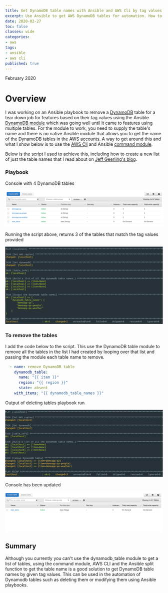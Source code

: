 ```yaml
---
title: Get DynamoDB table names with Ansible and AWS Cli by tag values
excerpt: Use Ansible to get AWS DynamoDB tables for automation. How to get the tables by specifying certain tag values.
date: 2020-02-27
toc: false
classes: wide
categories:
- aws
tags:
- ansible
- aws cli
published: true
---
```

February 2020

# Overview

I was working on an Ansible playbook to remove a [DynamoDB] table for a tear down job for features based on their tag values using the Ansible [DynamoDB module] which was going well until it came to features using multiple tables. For the module to work, you need to supply the table's name and there is no native Ansible module that allows you to get the name of the DynamoDB tables in the AWS accounts. A way to get around this and what I show below is to use the [AWS Cli] and Ansible [command module].

Below is the script I used to achieve this, including how to create a new list of just the table names that I read about on [Jeff Geerling's blog].

### Playbook

Console with 4 DynamoDB tables

![Console showing tables](/images/get-dynamodb-ansible/dynamodb-console.png)

<script src="https://gist.github.com/MatthewJDavis/c839c9619a0245f602b39ab7619ced2b.js"></script>

Running the script above, returns 3 of the tables that match the tag values provided

![Output of playbook to get table names](/images/get-dynamodb-ansible/output-playbook.png)

### To remove the tables

I add the code below to the script. This use the DynamoDB table module to remove all the tables in the list I had created by looping over that list and passing the module each table name to remove.

```yml
  - name: remove DynamoDB table
    dynamodb_table:
      name: "{{ item }}"
      region: "{{ region }}"
      state: absent
    with_items: "{{ dynamodb_table_names }}"
```

Output of deleting tables playbook run

![Output of removed playbook run](/images/get-dynamodb-ansible/remove-dynamodb.png)

Console has been updated

![Removed tables from the console](/images/get-dynamodb-ansible/console-removed.png)

## Summary

Although you currently you can't use the dynamodb_table module to get a list of tables, using the command module, AWS CLI and the Ansible split function to get the table name is a good solution to get DynamoDB table names by given tag values.
This can be used in the automation of Dynamodb tables such as deleting them or modifying them using Ansible playbooks.

[DynamoDB]: https://aws.amazon.com/dynamodb/
[DynamoDB module]: https://docs.ansible.com/ansible/latest/modules/dynamodb_table_module.html
[AWS Cli]: https://docs.aws.amazon.com/cli/latest/userguide/cli-chap-welcome.html
[command module]: https://docs.ansible.com/ansible/latest/modules/command_module.html#command-module
[Jeff Geerling's blog]: https://www.jeffgeerling.com/blog/2017/adding-strings-array-ansible